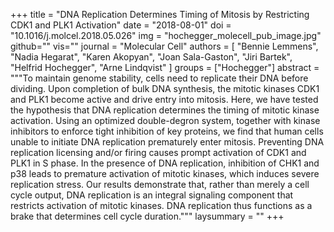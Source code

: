 +++
title = "DNA Replication Determines Timing of Mitosis by Restricting CDK1 and PLK1 Activation"
date = "2018-08-01"
doi = "10.1016/j.molcel.2018.05.026"
img = "hochegger_molecell_pub_image.jpg"
github=""
vis=""
journal = "Molecular Cell"
authors = [
  "Bennie Lemmens",
  "Nadia Hegarat",
  "Karen Akopyan",
  "Joan Sala-Gaston",
  "Jiri Bartek",
  "Helfrid Hochegger",
  "Arne Lindqvist"
]
groups = ["Hochegger"]
abstract = """To maintain genome stability, cells need to replicate their DNA before dividing. Upon completion of bulk DNA synthesis, the mitotic kinases CDK1 and PLK1 become active and drive entry into mitosis. Here, we have tested the hypothesis that DNA replication determines the timing of mitotic kinase activation. Using an optimized double-degron system, together with kinase inhibitors to enforce tight inhibition of key proteins, we find that human cells unable to initiate DNA replication prematurely enter mitosis. Preventing DNA replication licensing and/or firing causes prompt activation of CDK1 and PLK1 in S phase. In the presence of DNA replication, inhibition of CHK1 and p38 leads to premature activation of mitotic kinases, which induces severe replication stress. Our results demonstrate that, rather than merely a cell cycle output, DNA replication is an integral signaling component that restricts activation of mitotic kinases. DNA replication thus functions as a brake that determines cell cycle duration."""
laysummary = ""
+++
